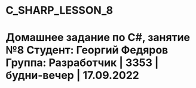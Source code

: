 # C_SHARP_LESSON_8
# Домашнее задание по C#, занятие №8 Студент: Георгий Федяров Группа: Разработчик | 3353 | будни-вечер | 17.09.2022
